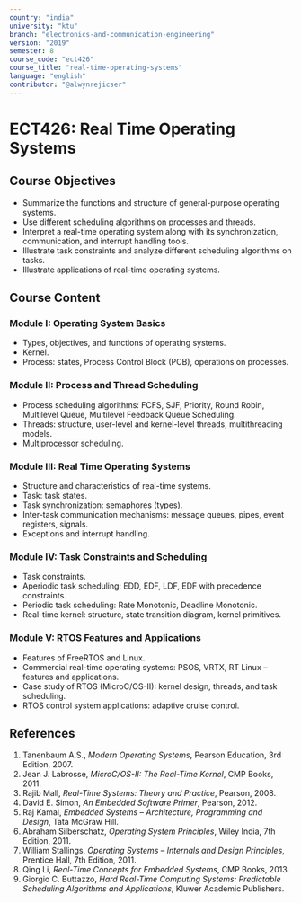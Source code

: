 ```yaml
---
country: "india"
university: "ktu"
branch: "electronics-and-communication-engineering"
version: "2019"
semester: 8
course_code: "ect426"
course_title: "real-time-operating-systems"
language: "english"
contributor: "@alwynrejicser"
---
```


# ECT426: Real Time Operating Systems

## Course Objectives

- Summarize the functions and structure of general-purpose operating systems.
- Use different scheduling algorithms on processes and threads.
- Interpret a real-time operating system along with its synchronization, communication, and interrupt handling tools.
- Illustrate task constraints and analyze different scheduling algorithms on tasks.
- Illustrate applications of real-time operating systems.

## Course Content

### Module I: Operating System Basics
- Types, objectives, and functions of operating systems.
- Kernel.
- Process: states, Process Control Block (PCB), operations on processes.

### Module II: Process and Thread Scheduling
- Process scheduling algorithms: FCFS, SJF, Priority, Round Robin, Multilevel Queue, Multilevel Feedback Queue Scheduling.
- Threads: structure, user-level and kernel-level threads, multithreading models.
- Multiprocessor scheduling.

### Module III: Real Time Operating Systems
- Structure and characteristics of real-time systems.
- Task: task states.
- Task synchronization: semaphores (types).
- Inter-task communication mechanisms: message queues, pipes, event registers, signals.
- Exceptions and interrupt handling.

### Module IV: Task Constraints and Scheduling
- Task constraints.
- Aperiodic task scheduling: EDD, EDF, LDF, EDF with precedence constraints.
- Periodic task scheduling: Rate Monotonic, Deadline Monotonic.
- Real-time kernel: structure, state transition diagram, kernel primitives.

### Module V: RTOS Features and Applications
- Features of FreeRTOS and Linux.
- Commercial real-time operating systems: PSOS, VRTX, RT Linux – features and applications.
- Case study of RTOS (MicroC/OS-II): kernel design, threads, and task scheduling.
- RTOS control system applications: adaptive cruise control.

## References

1. Tanenbaum A.S., *Modern Operating Systems*, Pearson Education, 3rd Edition, 2007.  
2. Jean J. Labrosse, *MicroC/OS-II: The Real-Time Kernel*, CMP Books, 2011.  
3. Rajib Mall, *Real-Time Systems: Theory and Practice*, Pearson, 2008.  
4. David E. Simon, *An Embedded Software Primer*, Pearson, 2012.  
5. Raj Kamal, *Embedded Systems – Architecture, Programming and Design*, Tata McGraw Hill.  
6. Abraham Silberschatz, *Operating System Principles*, Wiley India, 7th Edition, 2011.  
7. William Stallings, *Operating Systems – Internals and Design Principles*, Prentice Hall, 7th Edition, 2011.  
8. Qing Li, *Real-Time Concepts for Embedded Systems*, CMP Books, 2013.  
9. Giorgio C. Buttazzo, *Hard Real-Time Computing Systems: Predictable Scheduling Algorithms and Applications*, Kluwer Academic Publishers.  

